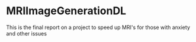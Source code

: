 # MRIImageGenerationDL 
This is the final report on a project to speed up MRI's for those with anxiety and other issues

